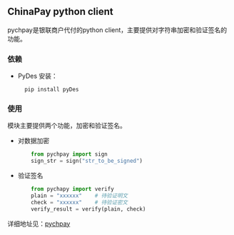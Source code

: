 ## ChinaPay python client

pychpay是银联商户代付的python client，主要提供对字符串加密和验证签名的功能。


### 依赖

* PyDes
    安装： 
        
        pip install pyDes

### 使用
模块主要提供两个功能，加密和验证签名。

* 对数据加密
    
    ```python
        from pychpay import sign
        sign_str = sign("str_to_be_signed")
    ```
* 验证签名

    ```python
        from pychapy import verify
        plain = "xxxxxx"    # 待验证明文
        check = "xxxxxx"    # 待验证密文
        verify_result = verify(plain, check)
    ```

详细地址见：[pychpay](https://github.com/wbsking/pychpay.git)